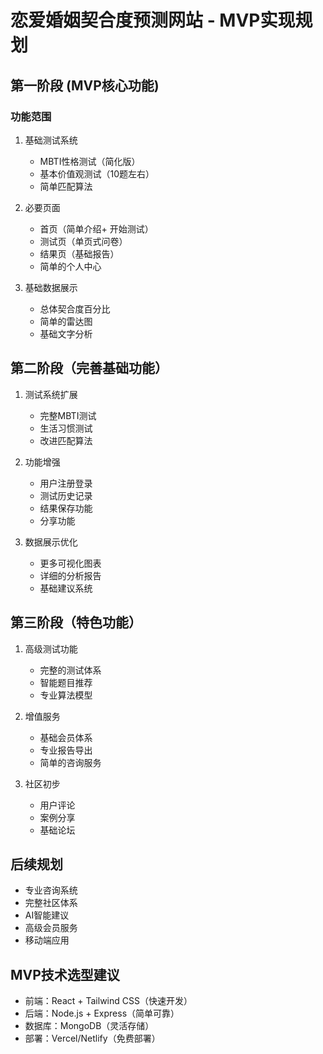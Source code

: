 # 恋爱婚姻契合度预测网站 - MVP实现规划

## 第一阶段 (MVP核心功能)
### 功能范围
1. 基础测试系统
   - MBTI性格测试（简化版）
   - 基本价值观测试（10题左右）
   - 简单匹配算法

2. 必要页面
   - 首页（简单介绍+ 开始测试）
   - 测试页（单页式问卷）
   - 结果页（基础报告）
   - 简单的个人中心

3. 基础数据展示
   - 总体契合度百分比
   - 简单的雷达图
   - 基础文字分析

## 第二阶段（完善基础功能）
1. 测试系统扩展
   - 完整MBTI测试
   - 生活习惯测试
   - 改进匹配算法

2. 功能增强
   - 用户注册登录
   - 测试历史记录
   - 结果保存功能
   - 分享功能

3. 数据展示优化
   - 更多可视化图表
   - 详细的分析报告
   - 基础建议系统

## 第三阶段（特色功能）
1. 高级测试功能
   - 完整的测试体系
   - 智能题目推荐
   - 专业算法模型

2. 增值服务
   - 基础会员体系
   - 专业报告导出
   - 简单的咨询服务

3. 社区初步
   - 用户评论
   - 案例分享
   - 基础论坛

## 后续规划
- 专业咨询系统
- 完整社区体系
- AI智能建议
- 高级会员服务
- 移动端应用

## MVP技术选型建议
- 前端：React + Tailwind CSS（快速开发）
- 后端：Node.js + Express（简单可靠）
- 数据库：MongoDB（灵活存储）
- 部署：Vercel/Netlify（免费部署）